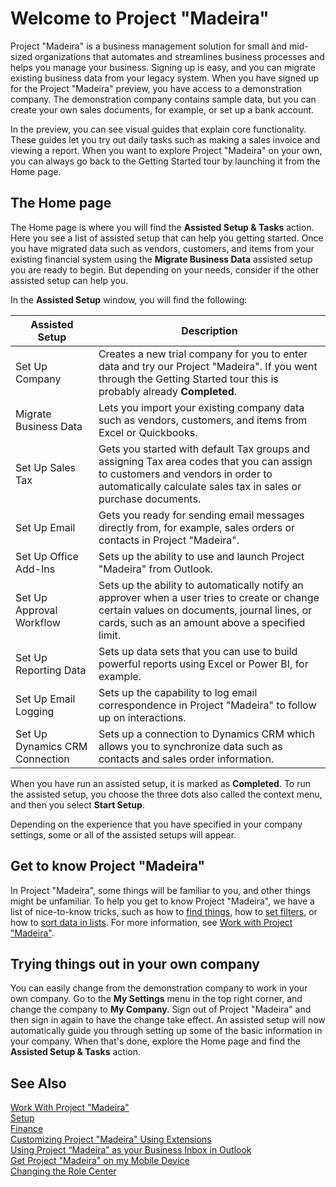 <properties
	pageTitle="Welcome to Project “Madeira” | Project “Madeira”"
    description="Welcome to Project “Madeira”"
	services="project-madeira"
	documentationCenter=""
	authors="SusanneWindfeldPedersen"/>
<tags
    ms.service="project-madeira"
    ms.topic="get-started-article"
    ms.devlang="na"
    ms.tgt_pltfrm="na"
    ms.workload="na"
    ms.date="09/19/2016"
    ms.author="SusanneWindfeldPedersen" />

# Welcome to Project "Madeira"

Project "Madeira" is a business management solution for small and mid-sized organizations that automates and streamlines business processes and helps you manage your business. Signing up is easy, and you can migrate existing business data from your legacy system.
When you have signed up for the Project "Madeira" preview, you have access to a demonstration company. The demonstration company contains sample data, but you can create your own sales documents, for example, or set up a bank account.  

In the preview, you can see visual guides that explain core functionality. These guides let you try out daily tasks such as making a sales invoice and viewing a report. When you want to explore Project "Madeira" on your own, you can always go back to the Getting Started tour by launching it from the Home page.   

## The Home page
The Home page is where you will find the **Assisted Setup & Tasks** action. Here you see a list of assisted setup that can help you getting started. Once you have migrated data such as vendors, customers, and items from your existing financial system using the **Migrate Business Data** assisted setup you are ready to begin. But depending on your needs, consider if the other assisted setup can help you.

In the **Assisted Setup** window, you will find the following:

|Assisted Setup           |Description                                                                                      |
|-------------------------|-------------------------------------------------------------------------------------------------|
|Set Up Company           |Creates a new trial company for you to enter data and try our Project "Madeira". If you went through the Getting Started tour this is probably already **Completed**. |
|Migrate Business Data    |Lets you import your existing company data such as vendors, customers, and items from Excel or Quickbooks.|
|Set Up Sales Tax         |Gets you started with default Tax groups and assigning Tax area codes that you can assign to customers and vendors in order to automatically calculate sales tax in sales or purchase documents.|
|Set Up Email             |Gets you ready for sending email messages directly from, for example, sales orders or contacts in Project "Madeira".|
|Set Up Office Add-Ins    |Sets up the ability to use and launch Project "Madeira" from Outlook.|
|Set Up Approval Workflow|Sets up the ability to automatically notify an approver when a user tries to create or change certain values on documents, journal lines, or cards, such as an amount above a specified limit.|
|Set Up Reporting Data    |Sets up data sets that you can use to build powerful reports using Excel or Power BI, for example.|
|Set Up Email Logging     |Sets up the capability to log email correspondence in Project "Madeira" to follow up on interactions.|
|Set Up Dynamics CRM Connection|Sets up a connection to Dynamics CRM which allows you to synchronize data such as contacts and sales order information.|

When you have run an assisted setup, it is marked as **Completed**. To run the assisted setup, you choose the three dots also called the context menu, and then you select **Start Setup**.  

Depending on the experience that you have specified in your company settings, some or all of the assisted setups will appear.

## Get to know Project "Madeira"
In Project "Madeira", some things will be familiar to you, and other things might be unfamiliar. To help you get to know Project "Madeira", we have a list of nice-to-know tricks, such as how to [find things](ui-search.md), how to [set filters](ui-enter-criteria-filters.md), or how to [sort data in lists](ui-sorting.md). For more information, see [Work with Project "Madeira"](ui-work-product.md).  

## Trying things out in your own company
You can easily change from the demonstration company to work in your own company. Go to the **My Settings** menu in the top right corner, and change the company to **My Company**. Sign out of Project "Madeira" and then sign in again to have the change take effect. An assisted setup will now automatically guide you through setting up some of the basic information in your company. When that's done, explore the Home page and find the **Assisted Setup & Tasks** action.  

## See Also
[Work With Project "Madeira"](ui-work-product.md)  
[Setup](setup.md)  
[Finance](finance.md)  
[Customizing Project "Madeira" Using Extensions](ui-extensions.md)  
[Using Project “Madeira” as your Business Inbox in Outlook](madeira-outlook.md)  
[Get Project "Madeira" on my Mobile Device](install-mobile-app.md)  
[Changing the Role Center](change-role.md)  
